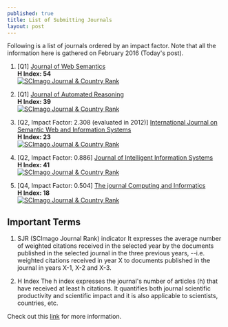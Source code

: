 ```yaml
---
published: true
title: List of Submitting Journals
layout: post
---
```

Following is a list of journals ordered by an impact factor. Note that all the information here is gathered on February 2016 (Today's post).

1. [Q1] [Journal of Web Semantics](http://www.journals.elsevier.com/journal-of-web-semantics/) <br>
**H Index: 54** <br>
<a href="http://www.scimagojr.com/journalsearch.php?q=14879&amp;tip=sid&amp;exact=no" title="SCImago Journal &amp; Country Rank"><img border="0" src="http://www.scimagojr.com/journal_img.php?id=14879&amp;title=true" alt="SCImago Journal &amp; Country Rank"  /></a>

2. [Q1] [Journal of Automated Reasoning](http://www.springer.com/computer/theoretical+computer+science/journal/10817) <br>
**H Index: 39** <br>
<a href="http://www.scimagojr.com/journalsearch.php?q=24354&amp;tip=sid&amp;exact=no" title="SCImago Journal &amp; Country Rank"><img border="0" src="http://www.scimagojr.com/journal_img.php?id=24354&amp;title=true" alt="SCImago Journal &amp; Country Rank"  /></a>

2. [Q2, Impact Factor: 2.308 (evaluated in 2012)] [International Journal on Semantic Web and Information Systems](http://www.ijswis.org/maintenance.html) <br>
**H Index: 23** <br>
<a href="http://www.scimagojr.com/journalsearch.php?q=4900153220&amp;tip=sid&amp;exact=no" title="SCImago Journal &amp; Country Rank"><img border="0" src="http://www.scimagojr.com/journal_img.php?id=4900153220&amp;title=true" alt="SCImago Journal &amp; Country Rank"  /></a>

3. [Q2, Impact Factor: 0.886] [Journal of Intelligent Information Systems](http://www.springer.com/computer/database+management+%26+information+retrieval/journal/10844) <br>
**H Index: 41** <br>
<a href="http://www.scimagojr.com/journalsearch.php?q=24361&amp;tip=sid&amp;exact=no" title="SCImago Journal &amp; Country Rank"><img border="0" src="http://www.scimagojr.com/journal_img.php?id=24361&amp;title=true" alt="SCImago Journal &amp; Country Rank"  /></a>

3. [Q4, Impact Factor: 0.504] [The journal Computing and Informatics](http://www.cai.sk/ojs/index.php/cai) <br>
**H Index: 18** <br>
<a href="http://www.scimagojr.com/journalsearch.php?q=24162&amp;tip=sid&amp;exact=no" title="SCImago Journal &amp; Country Rank"><img border="0" src="http://www.scimagojr.com/journal_img.php?id=24162&amp;title=true" alt="SCImago Journal &amp; Country Rank"  /></a>

## Important Terms ##

1. SJR (SCImago Journal Rank) indicator
It expresses the average number of weighted citations received in the selected year by the documents published in the selected journal in the three previous years, --i.e. weighted citations received in year X to documents published in the journal in years X-1, X-2 and X-3.

2. H Index
The h index expresses the journal's number of articles (h) that have received at least h citations. It quantifies both journal scientific productivity and scientific impact and it is also applicable to scientists, countries, etc. 

Check out this [link](http://www.scimagojr.com/help.php) for more information.
